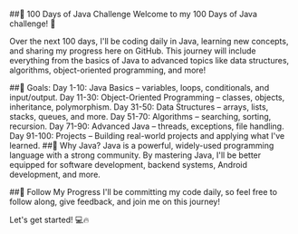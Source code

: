 ##🚀 100 Days of Java Challenge
Welcome to my 100 Days of Java challenge! 🎉

Over the next 100 days, I'll be coding daily in Java, learning new concepts, and sharing my progress here on GitHub. This journey will include everything from the basics of Java to advanced topics like data structures, algorithms, object-oriented programming, and more!

##📅 Goals:
Day 1-10: Java Basics – variables, loops, conditionals, and input/output.
Day 11-30: Object-Oriented Programming – classes, objects, inheritance, polymorphism.
Day 31-50: Data Structures – arrays, lists, stacks, queues, and more.
Day 51-70: Algorithms – searching, sorting, recursion.
Day 71-90: Advanced Java – threads, exceptions, file handling.
Day 91-100: Projects – Building real-world projects and applying what I've learned.
##📌 Why Java?
Java is a powerful, widely-used programming language with a strong community. By mastering Java, I'll be better equipped for software development, backend systems, Android development, and more.

##🌟 Follow My Progress
I'll be committing my code daily, so feel free to follow along, give feedback, and join me on this journey!

Let's get started! 💻🔥

